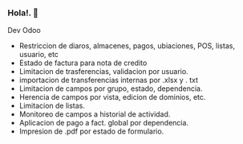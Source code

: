 ### Hola!. 👋
Dev Odoo
* Restriccion de diaros, almacenes, pagos, ubiaciones, POS, listas, usuario, etc
* Estado de factura para nota de credito
* Limitacion de trasferencias, validacion por usuario.
* importacion de transferencias internas por .xlsx y . txt  
* Limitacion de campos por grupo, estado, dependencia.
* Herencia de campos por vista, edicion de dominios, etc.
* Limitacion de listas.
* Monitoreo de campos a historial de actividad.
* Aplicacion de pago a fact. global por dependencia.
* Impresion de .pdf por estado de formulario.

<!--
**xTony7/xtony7** is a ✨ _special_ ✨ repository because its `README.md` (this file) appears on your GitHub profile.

Here are some ideas to get you started:

- 🔭 I’m currently working on ...
- 🌱 I’m currently learning ...
- 👯 I’m looking to collaborate on ...
- 🤔 I’m looking for help with ...
- 💬 Ask me about ...
- 📫 How to reach me: ...
- 😄 Pronouns: ...
- ⚡ Fun fact: ...
-->
